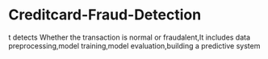 # Creditcard-Fraud-Detection
t detects Whether the transaction is normal or fraudalent,It includes data preprocessing,model training,model evaluation,building a predictive system
